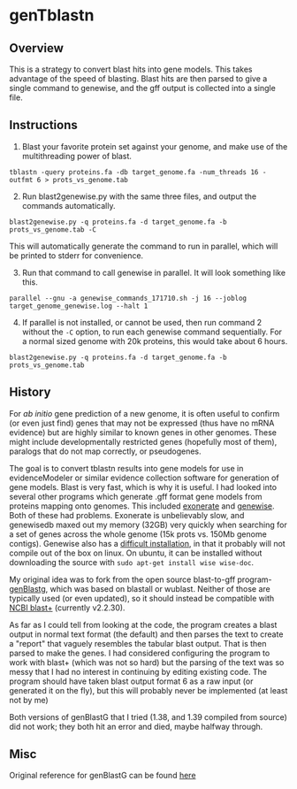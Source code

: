 # genTblastn

## Overview
This is a strategy to convert blast hits into gene models. This takes advantage of the speed of blasting. Blast hits are then parsed to give a single command to genewise, and the gff output is collected into a single file.

## Instructions
1) Blast your favorite protein set against your genome, and make use of the multithreading power of blast.

  `tblastn -query proteins.fa -db target_genome.fa -num_threads 16 -outfmt 6 > prots_vs_genome.tab`

2) Run blast2genewise.py with the same three files, and output the commands automatically.

  `blast2genewise.py -q proteins.fa -d target_genome.fa -b prots_vs_genome.tab -C`

This will automatically generate the command to run in parallel, which will be printed to stderr for convenience.

3) Run that command to call genewise in parallel. It will look something like this.

  `parallel --gnu -a genewise_commands_171710.sh -j 16 --joblog target_genome_genewise.log --halt 1`

4) If parallel is not installed, or cannot be used, then run command 2 without the `-C` option, to run each genewise command sequentially. For a normal sized genome with 20k proteins, this would take about 6 hours.

  `blast2genewise.py -q proteins.fa -d target_genome.fa -b prots_vs_genome.tab`

## History
For *ab initio* gene prediction of a new genome, it is often useful to confirm (or even just find) genes that may not be expressed (thus have no mRNA evidence) but are highly similar to known genes in other genomes. These might include developmentally restricted genes (hopefully most of them), paralogs that do not map correctly, or pseudogenes.

The goal is to convert tblastn results into gene models for use in evidenceModeler or similar evidence collection software for generation of gene models. Blast is very fast, which is why it is useful. I had looked into several other programs which generate .gff format gene models from proteins mapping onto genomes. This included [exonerate](https://www.ebi.ac.uk/~guy/exonerate/) and [genewise](http://dendrome.ucdavis.edu/resources/tooldocs/wise2/doc_wise2.html). Both of these had problems. Exonerate is unbelievably slow, and genewisedb maxed out my memory (32GB) very quickly when searching for a set of genes across the whole genome (15k prots vs. 150Mb genome contigs). Genewise also has a [difficult installation](http://ninebysix.blogspot.de/2012/11/quick-note-genewise-and-glib.html), in that it probably will not compile out of the box on linux. On ubuntu, it can be installed without downloading the source with `sudo apt-get install wise wise-doc`.

My original idea was to fork from the open source blast-to-gff program- [genBlastg](http://genome.sfu.ca/genblast/download.html), which was based on blastall or wublast. Neither of those are typically used (or even updated), so it should instead be compatible with [NCBI blast+](http://blast.ncbi.nlm.nih.gov/Blast.cgi?PAGE_TYPE=BlastDocs&DOC_TYPE=Download) (currently v2.2.30).

As far as I could tell from looking at the code, the program creates a blast output in normal text format (the default) and then parses the text to create a "report" that vaguely resembles the tabular blast output. That is then parsed to make the genes. I had considered configuring the program to work with blast+ (which was not so hard) but the parsing of the text was so messy that I had no interest in continuing by editing existing code. The program should have taken blast output format 6 as a raw input (or generated it on the fly), but this will probably never be implemented (at least not by me)

Both versions of genBlastG that I tried (1.38, and 1.39 compiled from source) did not work; they both hit an error and died, maybe halfway through.

## Misc
Original reference for genBlastG can be found [here](http://bioinformatics.oxfordjournals.org/content/27/15/2141.full)
